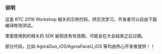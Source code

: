 ### 说明
这是 RTC 2016 Workshop 相关的示例代码，供交流学习，开发者可以自由下载编译修改测试。

里面使用到的相关的 SDK 秘钥具有有效期，可能会在大会结束之后过期。

部分代码，比如 AgoraDuo_iOS/AgoraFaceU_iOS 等均由热心开发者提供！！
